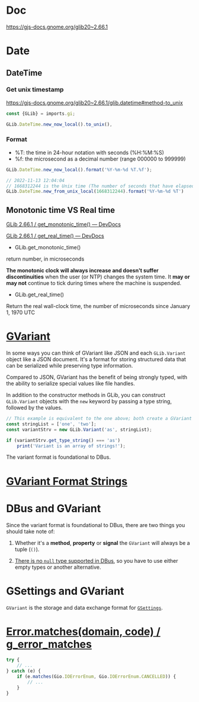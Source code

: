 # Doc
https://gjs-docs.gnome.org/glib20~2.66.1

# Date

## DateTime
### Get unix timestamp
https://gjs-docs.gnome.org/glib20~2.66.1/glib.datetime#method-to_unix

```js
const {GLib} = imports.gi;

GLib.DateTime.new_now_local().to_unix(),

```

### Format

- \%T: the time in 24-hour notation with seconds (\%H:\%M:\%S)
- \%f: the microsecond as a decimal number (range 000000 to 999999)

```js
GLib.DateTime.new_now_local().format('%Y-%m-%d %T.%f');

// 2022-11-13 12:04:04
// 1668312244 is the Unix time (The number of seconds that have elapsed since 1970-01-01 00:00:00 UTC, regardless of the local time offset)
GLib.DateTime.new_from_unix_local(1668312244).format('%Y-%m-%d %T')
```


## Monotonic time VS Real time

[GLib 2.66.1 / get_monotonic_time() — DevDocs](https://gjs-docs.gnome.org/glib20~2.66.1/glib.get_monotonic_time)

[GLib 2.66.1 / get_real_time() — DevDocs](https://gjs-docs.gnome.org/glib20~2.66.1/glib.get_real_time)

* GLib.get_monotonic_time()

return number, in microseconds

**The monotonic clock will always increase and doesn't suffer discontinuities** when 
the user (or NTP) changes the system time. It **may or may not** continue to tick 
during times where the machine is suspended.

* GLib.get_real_time()

Return the real wall-clock time, the number of microseconds since January 1, 1970 UTC


# [GVariant](https://gjs.guide/guides/glib/gvariant.html#basic-usage)

In some ways you can think of GVariant like JSON and each `GLib.Variant` object like a JSON document. It's a format for storing structured data that can be serialized while preserving type information.

Compared to JSON, GVariant has the benefit of being strongly typed, with the ability to serialize special values like file handles.

In addition to the constructor methods in GLib, you can construct `GLib.Variant` objects with the `new` keyword by passing a type string, followed by the values.

``` js
// This example is equivalent to the one above; both create a GVariant type `as`
const stringList = ['one', 'two'];
const variantStrv = new GLib.Variant('as', stringList);

if (variantStrv.get_type_string() === 'as')
    print('Variant is an array of strings!');

```

The variant format is foundational to DBus.

# [GVariant Format Strings](https://docs.gtk.org/glib/gvariant-format-strings.html)

# DBus and GVariant

Since the variant format is foundational to DBus, there are two things you should take note of:

1.  Whether it's a **method**, **property** or **signal** the `GVariant` will always be a tuple (`()`).

2.  [There is no `null` type supported in DBus](https://gitlab.freedesktop.org/dbus/dbus/issues/25), so you have to use either empty types or another alternative.

# GSettings and GVariant

`GVariant` is the storage and data exchange format for [`GSettings`](https://developer.gnome.org/gio/stable/GSettings.html).

# [Error.matches(domain, code) / g_error_matches](https://gjs-docs.gnome.org/glib20~2.66.1/glib.error#method-matches)

```js
try {
    // ...
} catch (e) {
    if (e.matches(Gio.IOErrorEnum, Gio.IOErrorEnum.CANCELLED)) {
        // ...
    }
}
```

# 